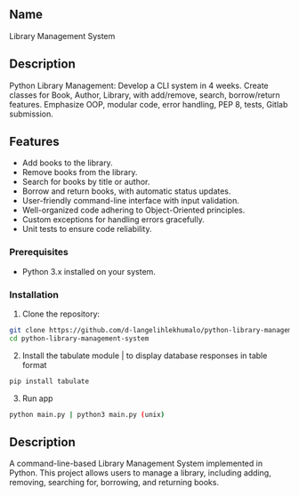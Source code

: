 ## Name

Library Management System

## Description

Python Library Management: Develop a CLI system in 4 weeks. Create classes for Book, Author, Library, with add/remove, search, borrow/return features. Emphasize OOP, modular code, error handling, PEP 8, tests, Gitlab submission.

## Features

- Add books to the library.
- Remove books from the library.
- Search for books by title or author.
- Borrow and return books, with automatic status updates.
- User-friendly command-line interface with input validation.
- Well-organized code adhering to Object-Oriented principles.
- Custom exceptions for handling errors gracefully.
- Unit tests to ensure code reliability.

### Prerequisites

- Python 3.x installed on your system.

### Installation

1. Clone the repository:

```sh
git clone https://github.com/d-langelihlekhumalo/python-library-management-system.git
cd python-library-management-system
```

2. Install the tabulate module | to display database responses in table format

```sh
pip install tabulate
```

3. Run app

```sh
python main.py | python3 main.py (unix)
```

## Description

A command-line-based Library Management System implemented in Python. This project allows users to manage a library, including adding, removing, searching for, borrowing, and returning books.

